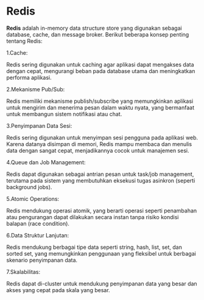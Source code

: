 # Redis
**Redis** adalah in-memory data structure store yang digunakan sebagai database, cache, dan message broker. Berikut beberapa konsep penting tentang Redis:

1.Cache: 

Redis sering digunakan untuk caching agar aplikasi dapat mengakses data dengan cepat, mengurangi beban pada database utama dan meningkatkan performa aplikasi.

2.Mekanisme Pub/Sub: 

Redis memiliki mekanisme publish/subscribe yang memungkinkan aplikasi untuk mengirim dan menerima pesan dalam waktu nyata, yang bermanfaat untuk membangun sistem notifikasi atau chat.

3.Penyimpanan Data Sesi: 

Redis sering digunakan untuk menyimpan sesi pengguna pada aplikasi web. Karena datanya disimpan di memori, Redis mampu membaca dan menulis data dengan sangat cepat, menjadikannya cocok untuk manajemen sesi.

4.Queue dan Job Management: 

Redis dapat digunakan sebagai antrian pesan untuk task/job management, terutama pada sistem yang membutuhkan eksekusi tugas asinkron (seperti background jobs).

5.Atomic Operations: 

Redis mendukung operasi atomik, yang berarti operasi seperti penambahan atau pengurangan dapat dilakukan secara instan tanpa risiko kondisi balapan (race condition).

6.Data Struktur Lanjutan: 

Redis mendukung berbagai tipe data seperti string, hash, list, set, dan sorted set, yang memungkinkan penggunaan yang fleksibel untuk berbagai skenario penyimpanan data.

7.Skalabilitas: 

Redis dapat di-cluster untuk mendukung penyimpanan data yang besar dan akses yang cepat pada skala yang besar.
